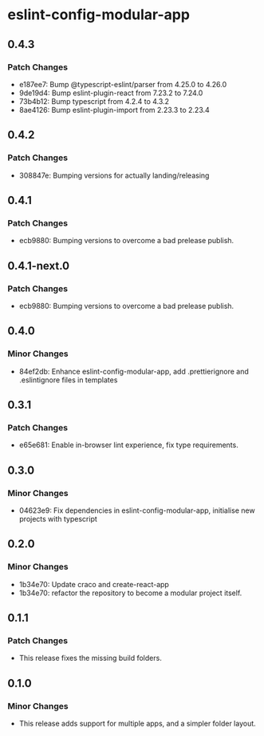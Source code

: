 # eslint-config-modular-app

## 0.4.3

### Patch Changes

- e187ee7: Bump @typescript-eslint/parser from 4.25.0 to 4.26.0
- 9de19d4: Bump eslint-plugin-react from 7.23.2 to 7.24.0
- 73b4b12: Bump typescript from 4.2.4 to 4.3.2
- 8ae4126: Bump eslint-plugin-import from 2.23.3 to 2.23.4

## 0.4.2

### Patch Changes

- 308847e: Bumping versions for actually landing/releasing

## 0.4.1

### Patch Changes

- ecb9880: Bumping versions to overcome a bad prelease publish.

## 0.4.1-next.0

### Patch Changes

- ecb9880: Bumping versions to overcome a bad prelease publish.

## 0.4.0

### Minor Changes

- 84ef2db: Enhance eslint-config-modular-app, add .prettierignore and
  .eslintignore files in templates

## 0.3.1

### Patch Changes

- e65e681: Enable in-browser lint experience, fix type requirements.

## 0.3.0

### Minor Changes

- 04623e9: Fix dependencies in eslint-config-modular-app, initialise new
  projects with typescript

## 0.2.0

### Minor Changes

- 1b34e70: Update craco and create-react-app
- 1b34e70: refactor the repository to become a modular project itself.

## 0.1.1

### Patch Changes

- This release fixes the missing build folders.

## 0.1.0

### Minor Changes

- This release adds support for multiple apps, and a simpler folder layout.
